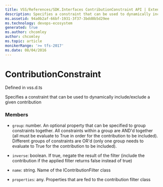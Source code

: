 ```yaml
---
title: VSS/References/SDK.Interfaces ContributionConstraint API | Extensions for Azure DevOps Services
description: Specifies a constraint that can be used to dynamically include/exclude a given contribution
ms.assetid: 94a0b2af-66bf-1931-3f37-3bdd0b5d29ee
ms.technology: devops-ecosystem
generated: true
ms.author: chcomley
author: chcomley
ms.topic: article
monikerRange: '>= tfs-2017'
ms.date: 08/04/2016
---
```


# ContributionConstraint

Defined in vss.d.ts

Specifies a constraint that can be used to dynamically include/exclude a given contribution

### Members

- `group`: number. An optional property that can be specified to group constraints together. All constraints within a group are AND&#x27;d together (all must be evaluate to True in order for the contribution to be included). Different groups of constraints are OR&#x27;d (only one group needs to evaluate to True for the contribution to be included).

- `inverse`: boolean. If true, negate the result of the filter (include the contribution if the applied filter returns false instead of true)

- `name`: string. Name of the IContributionFilter class

- `properties`: any. Properties that are fed to the contribution filter class

